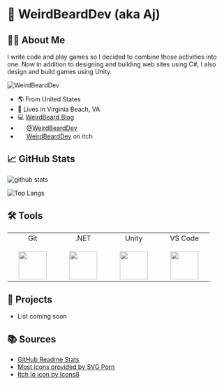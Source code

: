 # 👋 WeirdBeardDev (aka Aj)

## 🧍‍♂️ About Me
I write code and play games so I decided to combine those activities into one.  Now in addition to designing and building web sites using C#, I also design and build games using Unity.

![WeirdBeardDev](https://dl.dropbox.com/s/5cuwwjrazz0vtw2/WeirdBeardDev-Purple2%20%28128%29.png?dl=0)

- 🌎 From United States
- 📌 Lives in Virginia Beach, VA
- 💻 [WeirdBeard Blog](https://weirdbearddev.com)
- <img height="16px" src="https://cdn.svgporn.com/logos/twitter.svg"> [@WeirdBeardDev](https://twitter.com/weirdbearddev)
- <img style="background-color: white;" height="16px" src="https://upload.wikimedia.org/wikipedia/commons/7/79/Itch.io_logo.svg"/> [WeirdBeardDev](https://weirdbearddev.itch.io/) on itch

## 📈 GitHub Stats

![github stats](https://github-readme-stats.vercel.app/api?username=weirdbearddev&count_private=true&theme=tokyonight&show_icons=true&include_all_commits=true)

![Top Langs](https://github-readme-stats.vercel.app/api/top-langs/?username=weirdbearddev&theme=tokyonight)


## 🛠️ Tools

<table>
    <tbody>
        <tr valign="top">
            <td width="100px" align="center">
                <span>Git</span><br /><br />
                <img height="64px" src="https://cdn.svgporn.com/logos/git-icon.svg">
            </td>
            <td width="100px" align="center">
                <span>.NET</span><br/><br/>
                <img height="64px" src="https://cdn.svgporn.com/logos/dotnet.svg">
            </td>
            <td width="100px" align="center">
                <span>Unity</span><br/><br/>
                <img height="64px" src="https://cdn.svgporn.com/logos/unity.svg">
            </td>
            <td width="100px" align="center">
                <span>VS Code</span><br/><br/>
                <img height="64px" src="https://cdn.svgporn.com/logos/visual-studio-code.svg">
            </td>
        </tr>
    </tbody>
</table>

## 🚧 Projects

- List coming soon

## 📚 Sources

- <a href="https://github.com/anuraghazra/github-readme-stats">GitHub Readme Stats</a>
- <a href="https://svgporn.com/">Most icons provided by SVG Porn</a>
- <a href="https://icons8.com/icon/zfuVDK4SdKFq/itch-io">Itch Io icon by Icons8</a>


<!--
NOTE: I can highlight specific repos using the example set below, from https://github.com/webbertakken/webbertakken/blob/main/README.md.


### GameCI

Together with [GabLeRoux](https://github.com/GabLeRoux) I have layed the foundations for GameCI.

GameCI is an open-source community that offers an easy-to-use solution for developers to build, test and deploy their Unity projects.

[![Unity Actions](https://github-readme-stats.vercel.app/api/pin/?username=game-ci&repo=unity-actions&theme=radical&show_icons=true)](https://github.com/game-ci/unity-actions)
[![Unity Builder](https://github-readme-stats.vercel.app/api/pin/?username=game-ci&repo=unity-builder&theme=radical&show_icons=true)](https://github.com/game-ci/unity-builder)
[![Unity CI Images](https://github-readme-stats.vercel.app/api/pin/?username=game-ci&repo=docker&theme=radical&show_icons=true)](https://github.com/game-ci/docker)
[![Documentation](https://github-readme-stats.vercel.app/api/pin/?username=game-ci&repo=documentation&theme=radical&show_icons=true)](https://github.com/game-ci/documentation)

Feel free to join the GameCI community on [discord](http://game.ci/discord)!
-->
